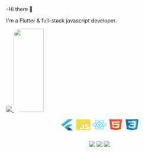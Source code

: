 -Hi there 👋

I'm a Flutter & full-stack javascript developer.

<div>
  <a href="https://github.com/c0nevski/">
    <img src="https://github-readme-stats.vercel.app/api?username=c0nevski&count_private=true&show_icons=true&theme=tokyonight&line_height=30" />
  </a>
  <a href="https://github.com/c0nevski/">
    <img src="https://i.giphy.com/media/13HgwGsXF0aiGY/giphy.webp" width="40%" style="height: 225px;object-fit: cover;object-position: bottom; border-radius: 20px;"/>
  </a>
</div>

<div align="center" style="display: inline_block"><br>
  <img align="center" alt="icon-HTML" height="30" width="40" src="https://raw.githubusercontent.com/devicons/devicon/master/icons/flutter/flutter-original.svg">
  <img align="center" alt="icon-Js" height="30" width="40" src="https://raw.githubusercontent.com/devicons/devicon/master/icons/javascript/javascript-plain.svg">
  <img align="center" alt="icon-React" height="30" width="40" src="https://raw.githubusercontent.com/devicons/devicon/master/icons/react/react-original.svg">
  <img align="center" alt="icon-HTML" height="30" width="40" src="https://raw.githubusercontent.com/devicons/devicon/master/icons/html5/html5-original.svg">
  <img align="center" alt="icon-CSS" height="30" width="40" src="https://raw.githubusercontent.com/devicons/devicon/master/icons/css3/css3-original.svg">
  
</div>
  
  ##
 
<div align="center"> 
  <a href="https://instagram.com/c0nevski" target="_blank"><img src="https://img.shields.io/badge/-Instagram-%23E4405F?style=for-the-badge&logo=instagram&logoColor=white" target="_blank"></a>
  <a href = "mailto:z.conevski@yahoo.com"><img src="https://img.shields.io/badge/-Gmail-%23333?style=for-the-badge&logo=gmail&logoColor=white" target="_blank"></a>
  <a href="https://www.linkedin.com/in/zoran-conevski-754221118/" target="_blank"><img src="https://img.shields.io/badge/-LinkedIn-%230077B5?style=for-the-badge&logo=linkedin&logoColor=white" target="_blank"></a> 
  
  
 
 
</div>
